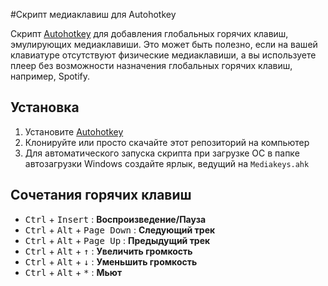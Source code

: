 #Скрипт медиаклавиш для Autohotkey

Скрипт [Autohotkey](https://www.autohotkey.com) для добавления глобальных горячих клавиш, эмулирующих медиаклавиши.
Это может быть полезно, если на вашей клавиатуре отсутствуют физические медиаклавиши, а вы используете плеер без возможности 
назначения глобальных горячих клавиш, например, Spotify.  

## Установка
1. Установите [Autohotkey](https://www.autohotkey.com)
2. Клонируйте или просто скачайте этот репозиторий на компьютер
3. Для автоматического запуска скрипта при загрузке ОС в папке автозагрузки Windows создайте ярлык, ведущий на `Mediakeys.ahk` 


## Сочетания горячих клавиш

 * <kbd>Ctrl</kbd> + <kbd>Insert</kbd> : **Воспроизведение/Пауза**
 * <kbd>Ctrl</kbd> + <kbd>Alt</kbd> + <kbd>Page Down</kbd> : **Следующий трек**
 * <kbd>Ctrl</kbd> + <kbd>Alt</kbd> + <kbd>Page Up</kbd> : **Предыдущий трек**
 * <kbd>Ctrl</kbd> + <kbd>Alt</kbd> + <kbd>↑</kbd> : **Увеличить громкость**
 * <kbd>Ctrl</kbd> + <kbd>Alt</kbd> + <kbd>↓</kbd> : **Уменьшить громкость**
 * <kbd>Ctrl</kbd> + <kbd>Alt</kbd> + <kbd>\*</kbd> : **Мьют**